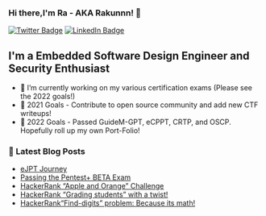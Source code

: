 ### Hi there,I'm Ra - AKA Rakunnn! 👋

[![Twitter Badge](https://img.shields.io/badge/Twitter-Profile-informational?style=flat&logo=twitter&logoColor=white&color=1CA2F1)](https://twitter.com/Rakunnn_ECE)
[![LinkedIn Badge](https://img.shields.io/badge/LinkedIn-Profile-informational?style=flat&logo=linkedin&logoColor=white&color=0D76A8)](https://www.linkedin.com/in/racoros/)


## I'm a Embedded Software Design Engineer and Security Enthusiast
- 🔭 I’m currently working on my various certification exams (Please see the 2022 goals!)
- 🥅 2021 Goals - Contribute to open source community and add new CTF writeups!
- 🥅 2022 Goals - Passed GuideM-GPT, eCPPT, CRTP, and OSCP. Hopefully roll up my own Port-Folio!



### 📕 Latest Blog Posts
- [eJPT Journey](https://medium.com/@ronaldallancoros/ejpt-journey-4c41daf0834)
- [Passing the Pentest+ BETA Exam](https://medium.com/@ronaldallancoros/passing-the-pentest-beta-exam-9c67067babdf)
- [HackerRank “Apple and Orange” Challenge](https://medium.com/@ronaldallancoros/hackerrank-apple-and-orange-challenge-43379daa7f6a)
- [HackerRank “Grading students” with a twist!](https://medium.com/@ronaldallancoros/hackerrank-grading-students-with-a-twist-be56cfb7e706)
- [HackerRank“Find-digits” problem: Because its math!](https://medium.com/@ronaldallancoros/hackerrank-find-digits-problem-because-its-math-4ccd9d60aeb4)

